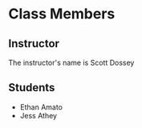 # Class Members

## Instructor

The instructor's name is Scott Dossey

## Students

* Ethan Amato
* Jess Athey